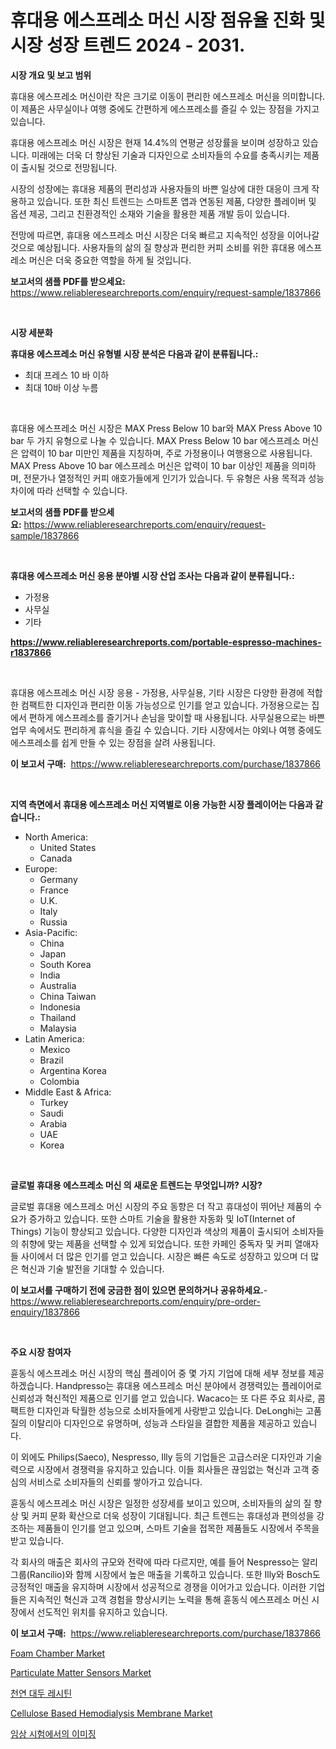 <p><h1>휴대용 에스프레소 머신 시장 점유율 진화 및 시장 성장 트렌드 2024 - 2031.</h1></p><p><strong>시장 개요 및 보고 범위</strong></p>
<p><p>휴대용 에스프레소 머신이란 작은 크기로 이동이 편리한 에스프레소 머신을 의미합니다. 이 제품은 사무실이나 여행 중에도 간편하게 에스프레소를 즐길 수 있는 장점을 가지고 있습니다. </p><p>휴대용 에스프레소 머신 시장은 현재 14.4%의 연평균 성장률을 보이며 성장하고 있습니다. 미래에는 더욱 더 향상된 기술과 디자인으로 소비자들의 수요를 충족시키는 제품이 출시될 것으로 전망됩니다. </p><p>시장의 성장에는 휴대용 제품의 편리성과 사용자들의 바쁜 일상에 대한 대응이 크게 작용하고 있습니다. 또한 최신 트렌드는 스마트폰 앱과 연동된 제품, 다양한 플레이버 및 옵션 제공, 그리고 친환경적인 소재와 기술을 활용한 제품 개발 등이 있습니다. </p><p>전망에 따르면, 휴대용 에스프레소 머신 시장은 더욱 빠르고 지속적인 성장을 이어나갈 것으로 예상됩니다. 사용자들의 삶의 질 향상과 편리한 커피 소비를 위한 휴대용 에스프레소 머신은 더욱 중요한 역할을 하게 될 것입니다.</p></p>
<p><strong>보고서의 샘플 PDF를 받으세요:</strong> <a href="https://www.reliableresearchreports.com/enquiry/request-sample/1837866">https://www.reliableresearchreports.com/enquiry/request-sample/1837866</a></p>
<p>&nbsp;</p>
<p><strong>시장 세분화</strong></p>
<p><strong>휴대용 에스프레소 머신 유형별 시장 분석은 다음과 같이 분류됩니다.:</strong></p>
<p><ul><li>최대 프레스 10 바 이하</li><li>최대 10바 이상 누름</li></ul></p>
<p>&nbsp;</p>
<p><p>휴대용 에스프레소 머신 시장은 MAX Press Below 10 bar와 MAX Press Above 10 bar 두 가지 유형으로 나눌 수 있습니다. MAX Press Below 10 bar 에스프레소 머신은 압력이 10 bar 미만인 제품을 지칭하며, 주로 가정용이나 여행용으로 사용됩니다. MAX Press Above 10 bar 에스프레소 머신은 압력이 10 bar 이상인 제품을 의미하며, 전문가나 열정적인 커피 애호가들에게 인기가 있습니다. 두 유형은 사용 목적과 성능 차이에 따라 선택할 수 있습니다.</p></p>
<p><strong>보고서의 샘플 PDF를 받으세요:</strong>&nbsp;<a href="https://www.reliableresearchreports.com/enquiry/request-sample/1837866">https://www.reliableresearchreports.com/enquiry/request-sample/1837866</a></p>
<p>&nbsp;</p>
<p><strong> 휴대용 에스프레소 머신 응용 분야별 시장 산업 조사는 다음과 같이 분류됩니다.:</strong></p>
<p><ul><li>가정용</li><li>사무실</li><li>기타</li></ul></p>
<p><strong><a href="https://www.reliableresearchreports.com/portable-espresso-machines-r1837866">https://www.reliableresearchreports.com/portable-espresso-machines-r1837866</a></strong></p>
<p>&nbsp;</p>
<p><p>휴대용 에스프레소 머신 시장 응용 - 가정용, 사무실용, 기타 시장은 다양한 환경에 적합한 컴팩트한 디자인과 편리한 이동 가능성으로 인기를 얻고 있습니다. 가정용으로는 집에서 편하게 에스프레소를 즐기거나 손님을 맞이할 때 사용됩니다. 사무실용으로는 바쁜 업무 속에서도 편리하게 휴식을 즐길 수 있습니다. 기타 시장에서는 야외나 여행 중에도 에스프레소를 쉽게 만들 수 있는 장점을 살려 사용됩니다.</p></p>
<p><strong>이 보고서 구매:</strong>&nbsp; <a href="https://www.reliableresearchreports.com/purchase/1837866">https://www.reliableresearchreports.com/purchase/1837866</a></p>
<p>&nbsp;</p>
<p><strong>지역 측면에서 휴대용 에스프레소 머신 지역별로 이용 가능한 시장 플레이어는 다음과 같습니다.:</strong></p>
<p><ul>
    <li>
        North America:
        <ul>
            <li>United States</li>
            <li>Canada</li>
        </ul>
    </li>
    <li>
        Europe:
        <ul>
            <li>Germany</li>
            <li>France</li>
            <li>U.K.</li>
            <li>Italy</li>
            <li>Russia</li>
        </ul>
    </li>
    <li>
        Asia-Pacific:
        <ul>
            <li>China</li>
            <li>Japan</li>
            <li>South Korea</li>
            <li>India</li>
            <li>Australia</li>
            <li>China Taiwan</li>
            <li>Indonesia</li>
            <li>Thailand</li>
            <li>Malaysia</li>
        </ul>
    </li>
    <li>
        Latin America:
        <ul>
            <li>Mexico</li>
            <li>Brazil</li>
            <li>Argentina Korea</li>
            <li>Colombia</li>
        </ul>
    </li>
    <li>
        Middle East & Africa:
        <ul>
            <li>Turkey</li>
            <li>Saudi</li>
            <li>Arabia</li>
            <li>UAE</li>
            <li>Korea</li>
        </ul>
    </li>
    </ul></p>
<p>&nbsp;</p>
<p><strong>글로벌 휴대용 에스프레소 머신 의 새로운 트렌드는 무엇입니까? 시장?</strong></p>
<p><p>글로벌 휴대용 에스프레소 머신 시장의 주요 동향은 더 작고 휴대성이 뛰어난 제품의 수요가 증가하고 있습니다. 또한 스마트 기술을 활용한 자동화 및 IoT(Internet of Things) 기능이 향상되고 있습니다. 다양한 디자인과 색상의 제품이 출시되어 소비자들의 취향에 맞는 제품을 선택할 수 있게 되었습니다. 또한 카페인 중독자 및 커피 열애자들 사이에서 더 많은 인기를 얻고 있습니다. 시장은 빠른 속도로 성장하고 있으며 더 많은 혁신과 기술 발전을 기대할 수 있습니다.</p></p>
<p><strong>이 보고서를 구매하기 전에 궁금한 점이 있으면 문의하거나 공유하세요.</strong>- <a href="https://www.reliableresearchreports.com/enquiry/pre-order-enquiry/1837866">https://www.reliableresearchreports.com/enquiry/pre-order-enquiry/1837866</a></p>
<p>&nbsp;</p>
<p><strong>주요 시장 참여자</strong></p>
<p><p>휸동식 에스프레소 머신 시장의 핵심 플레이어 중 몇 가지 기업에 대해 세부 정보를 제공하겠습니다. Handpresso는 휴대용 에스프레소 머신 분야에서 경쟁력있는 플레이어로 신뢰성과 혁신적인 제품으로 인기를 얻고 있습니다. Wacaco는 또 다른 주요 회사로, 콤팩트한 디자인과 탁월한 성능으로 소비자들에게 사랑받고 있습니다. DeLonghi는 고품질의 이탈리아 디자인으로 유명하며, 성능과 스타일을 결합한 제품을 제공하고 있습니다.</p><p>이 외에도 Philips(Saeco), Nespresso, Illy 등의 기업들은 고급스러운 디자인과 기술력으로 시장에서 경쟁력을 유지하고 있습니다. 이들 회사들은 끊임없는 혁신과 고객 중심의 서비스로 소비자들의 신뢰를 쌓아가고 있습니다.</p><p>휸동식 에스프레소 머신 시장은 일정한 성장세를 보이고 있으며, 소비자들의 삶의 질 향상 및 커피 문화 확산으로 더욱 성장이 기대됩니다. 최근 트렌드는 휴대성과 편의성을 강조하는 제품들이 인기를 얻고 있으며, 스마트 기술을 접목한 제품들도 시장에서 주목을 받고 있습니다.</p><p>각 회사의 매출은 회사의 규모와 전략에 따라 다르지만, 예를 들어 Nespresso는 알리 그룹(Rancilio)와 함께 시장에서 높은 매출을 기록하고 있습니다. 또한 Illy와 Bosch도 긍정적인 매출을 유지하며 시장에서 성공적으로 경쟁을 이어가고 있습니다. 이러한 기업들은 지속적인 혁신과 고객 경험을 향상시키는 노력을 통해 휸동식 에스프레소 머신 시장에서 선도적인 위치를 유지하고 있습니다.</p></p>
<p><strong>이 보고서 구매:</strong>&nbsp;&nbsp;<a href="https://www.reliableresearchreports.com/purchase/1837866">https://www.reliableresearchreports.com/purchase/1837866</a></p>
<p><p><a href="https://view.publitas.com/reportprime-1/foam-chamber-market-outlook-industry-overview-and-forecast-2024-to-2031/">Foam Chamber Market</a></p><p><a href="https://automatic-knee-4c7.notion.site/Particulate-Matter-Sensors-Market-Share-Evolution-and-Market-Growth-Trends-2024-2031-1e78904534604f728a5e02008fdb6479">Particulate Matter Sensors Market</a></p><p><a href="https://github.com/BrettWeberrt8767765/Market-Research-Report-List-1/blob/main/108748721180.md">천연 대두 레시틴</a></p><p><a href="https://github.com/jerrycopelandthomaswsqd8q/Market-Research-Report-List-2/blob/main/cellulose-based-hemodialysis-membrane-market.md">Cellulose Based Hemodialysis Membrane Market</a></p><p><a href="https://medium.com/@brionnaboyle/%EC%9E%84%EC%83%81%EC%8B%9C%ED%97%98-%EC%8B%9C%EC%9E%A5%EC%97%90%EC%84%9C%EC%9D%98-%EC%9D%B4%EB%AF%B8%EC%A7%95-2031%EB%85%84%EA%B9%8C%EC%A7%80%EC%9D%98-%ED%8A%B8%EB%A0%8C%EB%93%9C-%EC%98%88%EC%B8%A1-%EB%B0%8F-%EA%B2%BD%EC%9F%81-%EB%B6%84%EC%84%9D-f52d1f237680">임상 시험에서의 이미징</a></p></p>